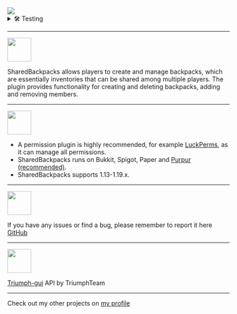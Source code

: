 <img src="https://cdn.discordapp.com/attachments/903181864116826112/1104733993829683291/SharedBackpacks_Banner.png" />

<details>
<summary>
🛠️ Testing
</summary>
<span>If you want to help me test my plugin, join the <a href="https://discord.gg/Y7SbYphVw9" >discord.</a></span>
</details>

***

<img src="https://cdn.discordapp.com/attachments/903181864116826112/1104734001870155786/About_blue.png" height="54px"/>

SharedBackpacks allows players to create and manage backpacks, which are essentially inventories that can be shared among multiple players. The plugin provides functionality for creating and deleting backpacks, adding and removing members.

***

<img src="https://cdn.discordapp.com/attachments/903181864116826112/1104734039597928488/Requirements_blue.png" height="54px"/>

- A permission plugin is highly recommended, for example [LuckPerms](https://luckperms.net/), as it can manage all permissions.
- SharedBackpacks runs on Bukkit, Spigot, Paper and [Purpur (recommended)](https://purpurmc.org/).
- SharedBackpacks supports 1.13-1.19.x.

***

<img src="https://cdn.discordapp.com/attachments/903181864116826112/1104734011298955364/Issue_blue.png" height="54px"/>

If you have any issues or find a bug, please remember to report it here [GitHub](https://github.com/0PandaDEV/SharedBackpacks/issues)

***

<img src="https://cdn.discordapp.com/attachments/903181864116826112/1104734020178280480/Credits_blue.png" height="54px"/>

[Triumph-gui](https://github.com/TriumphTeam/triumph-gui) API by TriumphTeam

***

Check out my other projects on [my profile](https://modrinth.com/user/PandaDEV)
